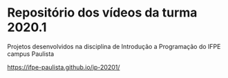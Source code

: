 # Repositório dos vídeos da turma 2020.1
Projetos desenvolvidos na disciplina de Introdução a Programação do IFPE campus Paulista


https://ifpe-paulista.github.io/ip-20201/

